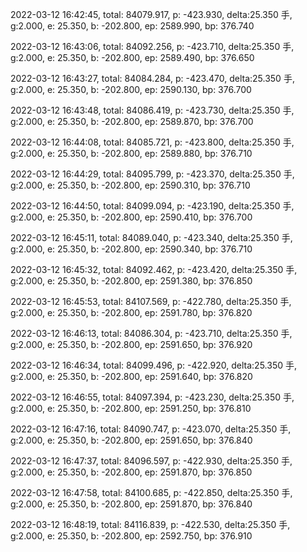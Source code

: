 2022-03-12 16:42:45, total: 84079.917, p: -423.930, delta:25.350 手, g:2.000, e: 25.350, b: -202.800, ep: 2589.990, bp: 376.740

2022-03-12 16:43:06, total: 84092.256, p: -423.710, delta:25.350 手, g:2.000, e: 25.350, b: -202.800, ep: 2589.490, bp: 376.650

2022-03-12 16:43:27, total: 84084.284, p: -423.470, delta:25.350 手, g:2.000, e: 25.350, b: -202.800, ep: 2590.130, bp: 376.700

2022-03-12 16:43:48, total: 84086.419, p: -423.730, delta:25.350 手, g:2.000, e: 25.350, b: -202.800, ep: 2589.870, bp: 376.700

2022-03-12 16:44:08, total: 84085.721, p: -423.800, delta:25.350 手, g:2.000, e: 25.350, b: -202.800, ep: 2589.880, bp: 376.710

2022-03-12 16:44:29, total: 84095.799, p: -423.370, delta:25.350 手, g:2.000, e: 25.350, b: -202.800, ep: 2590.310, bp: 376.710

2022-03-12 16:44:50, total: 84099.094, p: -423.190, delta:25.350 手, g:2.000, e: 25.350, b: -202.800, ep: 2590.410, bp: 376.700

2022-03-12 16:45:11, total: 84089.040, p: -423.340, delta:25.350 手, g:2.000, e: 25.350, b: -202.800, ep: 2590.340, bp: 376.710

2022-03-12 16:45:32, total: 84092.462, p: -423.420, delta:25.350 手, g:2.000, e: 25.350, b: -202.800, ep: 2591.380, bp: 376.850

2022-03-12 16:45:53, total: 84107.569, p: -422.780, delta:25.350 手, g:2.000, e: 25.350, b: -202.800, ep: 2591.780, bp: 376.820

2022-03-12 16:46:13, total: 84086.304, p: -423.710, delta:25.350 手, g:2.000, e: 25.350, b: -202.800, ep: 2591.650, bp: 376.920

2022-03-12 16:46:34, total: 84099.496, p: -422.920, delta:25.350 手, g:2.000, e: 25.350, b: -202.800, ep: 2591.640, bp: 376.820

2022-03-12 16:46:55, total: 84097.394, p: -423.230, delta:25.350 手, g:2.000, e: 25.350, b: -202.800, ep: 2591.250, bp: 376.810

2022-03-12 16:47:16, total: 84090.747, p: -423.070, delta:25.350 手, g:2.000, e: 25.350, b: -202.800, ep: 2591.650, bp: 376.840

2022-03-12 16:47:37, total: 84096.597, p: -422.930, delta:25.350 手, g:2.000, e: 25.350, b: -202.800, ep: 2591.870, bp: 376.850

2022-03-12 16:47:58, total: 84100.685, p: -422.850, delta:25.350 手, g:2.000, e: 25.350, b: -202.800, ep: 2591.870, bp: 376.840

2022-03-12 16:48:19, total: 84116.839, p: -422.530, delta:25.350 手, g:2.000, e: 25.350, b: -202.800, ep: 2592.750, bp: 376.910